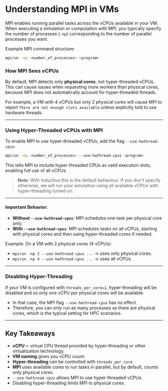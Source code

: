 # Understanding MPI in VMs

MPI enables running parallel tasks across the vCPUs available in your VM. When executing a simulation or computation with MPI, you typically specify the number of processes (`-np`) corresponding to the number of parallel processes you want.

Example MPI command structure:

```bash
mpirun -np <number_of_processes> <program>
```

### How MPI Sees vCPUs

By default, MPI detects only **physical cores**, not hyper-threaded vCPUs. This can cause issues when requesting more workers than physical cores, because MPI does not automatically account for hyper-threaded threads.

For example, a VM with 4 vCPUs but only 2 physical cores will cause MPI to report `There are not enough slots available` unless explicitly told to use hardware threads.

---

### Using Hyper-Threaded vCPUs with MPI

To enable MPI to use hyper-threaded vCPUs, add the flag `--use-hwthread-cpus`:

```bash
mpirun -np <number_of_processes> --use-hwthread-cpus <program>
```

This tells MPI to include hyper-threaded CPUs as valid execution slots, enabling full use of all vCPUs.

> **Note**: With Inductiva this is the default behaviour. If you don't specify otherwise, we will run your simulation using all available vCPUs with hyper-threading turned on.

---

#### Important Behavior:

* **Without `--use-hwthread-cpus`**: MPI schedules one task per physical core only.
* **With `--use-hwthread-cpus`**: MPI schedules tasks on all vCPUs, starting with physical cores and then using hyper-threaded cores if needed.

Example:
On a VM with 2 physical cores (4 vCPUs):

* `mpirun -np 2 --use-hwthread-cpus ...` → uses only physical cores.
* `mpirun -np 4 --use-hwthread-cpus ...` → uses all vCPUs.

---

### Disabling Hyper-Threading

If your VM is configured with `threads_per_core=1`, hyper-threading will be disabled and so only one vCPU per physical cores will be available.

* In that case, the MPI flag `--use-hwthread-cpus` has no effect.
* Therefore, you can only run as many processes as there are physical cores, which is the typical setting for HPC scenarios.

---

## Key Takeaways

* **vCPU** = virtual CPU thread provided by hyper-threading or other virtualization technology.
* **VM naming** gives you vCPU count.
* **Hyper-threading** can be controlled with `threads_per_core`.
* **MPI** uses available cores to run tasks in parallel, but by default, counts only physical cores.
* `--use-hwthread-cpus` allows MPI to use hyper-threaded vCPUs.
* Disabling hyper-threading limits MPI to physical cores.
